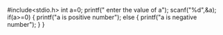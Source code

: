 
#include<stdio.h>
int a=0;
printf(" enter the value of a");
scanf("%d",&a);
if(a>=0)
{
printf("a is positive number");
else
{
printf("a is negative number");
}
}
